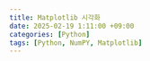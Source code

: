 ```yaml
---
title: Matplotlib 시각화
date: 2025-02-19 1:11:00 +09:00
categories: [Python]
tags: [Python, NumPY, Matplotlib]
---
```


